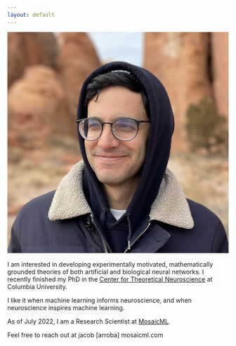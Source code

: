 ```yaml
---
layout: default
---
```


<img class="profile-picture" src="image.jpeg">

I am interested in developing experimentally motivated, mathematically grounded theories of both artificial and biological neural networks. I recently finished my PhD in the [Center for Theoretical Neuroscience](https://ctn.zuckermaninstitute.columbia.edu/) at Columbia University.

I like it when machine learning informs neuroscience, and when neuroscience inspires machine learning.

As of July 2022, I am a Research Scientist at [MosaicML](https://www.mosaicml.com/).

Feel free to reach out at jacob [arroba] mosaicml.com
